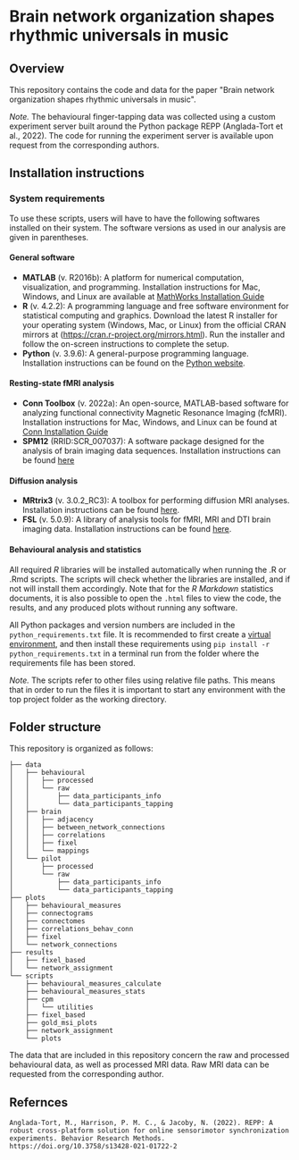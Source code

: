 # Brain network organization shapes rhythmic universals in music

## Overview

This repository contains the code and data for the paper "Brain network organization shapes rhythmic universals in music".

*Note.* The behavioural finger-tapping data was collected using a custom experiment server built around the Python package REPP (Anglada-Tort et al., 2022).
The code for running the experiment server is available upon request from the corresponding authors.

## Installation instructions

### System requirements
To use these scripts, users will have to have the following softwares installed on their system. The software versions as used in our analysis are given
in parentheses.

#### General software
- **MATLAB** (v. R2016b): A platform for numerical computation, visualization, and programming. Installation instructions for Mac, Windows, and Linux
are available at [MathWorks Installation Guide](https://it.mathworks.com/help/install/ug/install-products-with-internet-connection.html)
- **R** (v. 4.2.2): A programming language and free software environment for statistical computing and graphics. Download the latest R installer for your
operating system (Windows, Mac, or Linux) from the official CRAN mirrors at (https://cran.r-project.org/mirrors.html).
Run the installer and follow the on-screen instructions to complete the setup.
- **Python** (v. 3.9.6): A general-purpose programming language. Installation instructions can be found on the [Python website](https://www.python.org/).

#### Resting-state fMRI analysis
- **Conn Toolbox** (v. 2022a): An open-source, MATLAB-based software for analyzing functional connectivity Magnetic Resonance Imaging (fcMRI).
Installation instructions for Mac, Windows, and Linux can be found at [Conn Installation Guide](https://web.conn-toolbox.org/resources/conn-installation)
- **SPM12** (RRID:SCR_007037): A software package designed for the analysis of brain imaging data sequences.
Installation instructions can be found [here](https://www.fil.ion.ucl.ac.uk/spm/software/spm12/)

#### Diffusion analysis
- **MRtrix3** (v. 3.0.2_RC3): A toolbox for performing diffusion MRI analyses. Installation instructions can be found [here](https://www.mrtrix.org/).
- **FSL** (v. 5.0.9): A library of analysis tools for fMRI, MRI and DTI brain imaging data. Installation instructions can be found [here](https://web.mit.edu/fsl_v5.0.10/fsl/doc/wiki/FSL.html).

#### Behavioural analysis and statistics
All required _R_ libraries will be installed automatically when running the .R or .Rmd scripts. The scripts will check whether the libraries are installed,
and if not will install them accordingly. Note that for the _R Markdown_ statistics documents, it is also possible to open the ``.html`` files to view the
code, the results, and any produced plots without running any software.

All Python packages and version numbers are included in the ``python_requirements.txt`` file. It is recommended to first create a [virtual environment](https://docs.python.org/3/library/venv.html), and
then install these requirements using ``pip install -r python_requirements.txt`` in a terminal run from the folder where the requirements file has been stored.

_Note._ The scripts refer to other files using relative file paths. This means that in order to run the files it is important to start any environment with
the top project folder as the working directory.

## Folder structure
This repository is organized as follows:
```
├── data
│   ├── behavioural
│   │   ├── processed
│   │   └── raw
│   │       ├── data_participants_info
│   │       └── data_participants_tapping
│   ├── brain
│   │   ├── adjacency
│   │   ├── between_network_connections
│   │   ├── correlations
│   │   ├── fixel
│   │   └── mappings
│   └── pilot
│       ├── processed
│       └── raw
│           ├── data_participants_info
│           └── data_participants_tapping
├── plots
│   ├── behavioural_measures
│   ├── connectograms
│   ├── connectomes
│   ├── correlations_behav_conn
│   ├── fixel
│   └── network_connections
├── results
│   ├── fixel_based
│   └── network_assignment
└── scripts
    ├── behavioural_measures_calculate
    ├── behavioural_measures_stats
    ├── cpm
    │   └── utilities
    ├── fixel_based
    ├── gold_msi_plots
    ├── network_assignment
    └── plots
```

The data that are included in this repository concern the raw and processed behavioural data, as well as processed MRI data. Raw MRI data
can be requested from the corresponding author.

## Refernces

```
Anglada-Tort, M., Harrison, P. M. C., & Jacoby, N. (2022). REPP: A robust cross-platform solution for online sensorimotor synchronization experiments. Behavior Research Methods. https://doi.org/10.3758/s13428-021-01722-2
```